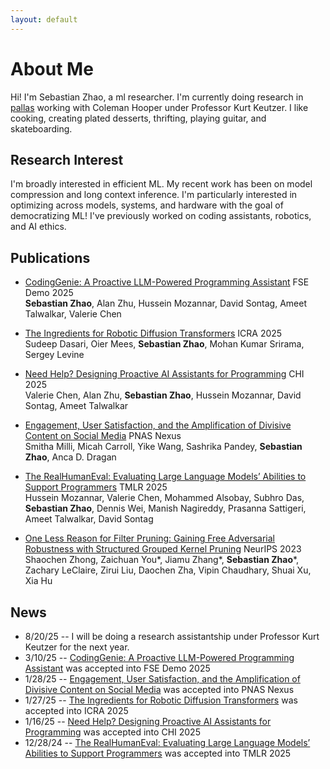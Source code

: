 ```yaml
---
layout: default
---
```

# About Me

Hi! I'm Sebastian Zhao, a ml researcher. I'm currently doing research in [pallas](https://github.com/SqueezeAILab) working with Coleman Hooper under Professor Kurt Keutzer. I like cooking, creating plated desserts, thrifting, playing guitar, and skateboarding.

## Research Interest

I'm broadly interested in efficient ML.  My recent work has been on model compression and long context inference. I'm particularly interested in optimizing across models, systems, and hardware with the goal of democratizing ML! I've previously worked on coding assistants, robotics, and AI ethics.

## Publications

*   [CodingGenie: A Proactive LLM-Powered Programming Assistant](https://arxiv.org/abs/2503.14724) FSE Demo 2025\
**Sebastian Zhao**, Alan Zhu, Hussein Mozannar, David Sontag, Ameet Talwalkar, Valerie Chen

* [The Ingredients for Robotic Diffusion Transformers](https://arxiv.org/abs/2410.10088) ICRA 2025\
Sudeep Dasari, Oier Mees, **Sebastian Zhao**, Mohan Kumar Srirama, Sergey Levine

* [Need Help? Designing Proactive AI Assistants for Programming](https://arxiv.org/abs/2410.04596) CHI 2025\
Valerie Chen, Alan Zhu, **Sebastian Zhao**, Hussein Mozannar, David Sontag, Ameet Talwalkar

*   [Engagement, User Satisfaction, and the Amplification of Divisive Content on Social Media](https://arxiv.org/abs/2305.16941) PNAS Nexus\
Smitha Milli, Micah Carroll, Yike Wang, Sashrika Pandey, **Sebastian Zhao**, Anca D. Dragan

*   [The RealHumanEval: Evaluating Large Language Models’ Abilities to Support Programmers](https://arxiv.org/abs/2404.02806) TMLR 2025\
Hussein Mozannar, Valerie Chen, Mohammed Alsobay, Subhro Das, **Sebastian Zhao**, Dennis Wei, Manish Nagireddy, Prasanna Sattigeri, Ameet Talwalkar, David Sontag

*   [One Less Reason for Filter Pruning: Gaining Free Adversarial Robustness with Structured Grouped Kernel Pruning](https://nips.cc/virtual/2023/poster/71747) NeurIPS 2023\
Shaochen Zhong, Zaichuan You*, Jiamu Zhang*, **Sebastian Zhao***, Zachary LeClaire, Zirui Liu, Daochen Zha, Vipin Chaudhary, Shuai Xu, Xia Hu

## News
* 8/20/25 -- I will be doing a research assistantship under Professor Kurt Keutzer for the next year.
* 3/10/25 -- [CodingGenie: A Proactive LLM-Powered Programming Assistant](https://arxiv.org/abs/2503.14724) was accepted into FSE Demo 2025
* 1/28/25 -- [Engagement, User Satisfaction, and the Amplification of Divisive Content on Social Media](https://arxiv.org/abs/2305.16941) was accepted into PNAS Nexus
* 1/27/25 -- [The Ingredients for Robotic Diffusion Transformers](https://arxiv.org/abs/2410.10088) was accepted into ICRA 2025
* 1/16/25 -- [Need Help? Designing Proactive AI Assistants for Programming](https://arxiv.org/abs/2410.04596) was accepted into CHI 2025
* 12/28/24 -- [The RealHumanEval: Evaluating Large Language Models’ Abilities to Support Programmers](https://arxiv.org/abs/2404.02806) was accepted into TMLR 2025
